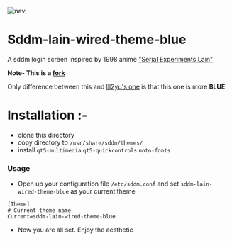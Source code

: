 ![navi](https://github.com/ioresolution/sddm-lain-wired-theme-blue/blob/master/WiredLogIn.gif)

# Sddm-lain-wired-theme-blue

A sddm login screen inspired by 1998 anime ["Serial Experiments Lain"](https://myanimelist.net/anime/339/Serial_Experiments_Lain)

**Note-
This is a [fork](https://github.com/lll2yu/sddm-lain-wired-theme)**

Only difference between this and [lll2yu's one](https://github.com/lll2yu/sddm) is that this one is more **BLUE**


# Installation :-

- clone this directory
- copy directory to  `/usr/share/sddm/themes/`
- install ```qt5-multimedia```  ```qt5-quickcontrols``` ````noto-fonts````


### Usage
- Open up your configuration file `/etc/sddm.conf` and set `sddm-lain-wired-theme-blue` as your current theme

```shell
[Theme]
# Current theme name
Current=sddm-lain-wired-theme-blue
```
- Now you are all set. Enjoy the aesthetic
